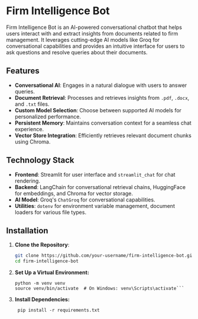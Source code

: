 # Firm Intelligence Bot

Firm Intelligence Bot is an AI-powered conversational chatbot that helps users interact with and extract insights from documents related to firm management. It leverages cutting-edge AI models like Groq for conversational capabilities and provides an intuitive interface for users to ask questions and resolve queries about their documents.

## Features

- **Conversational AI**: Engages in a natural dialogue with users to answer queries.
- **Document Retrieval**: Processes and retrieves insights from `.pdf`, `.docx`, and `.txt` files.
- **Custom Model Selection**: Choose between supported AI models for personalized performance.
- **Persistent Memory**: Maintains conversation context for a seamless chat experience.
- **Vector Store Integration**: Efficiently retrieves relevant document chunks using Chroma.

## Technology Stack

- **Frontend**: Streamlit for user interface and `streamlit_chat` for chat rendering.
- **Backend**: LangChain for conversational retrieval chains, HuggingFace for embeddings, and Chroma for vector storage.
- **AI Model**: Groq's `ChatGroq` for conversational capabilities.
- **Utilities**: `dotenv` for environment variable management, document loaders for various file types.

## Installation

1. **Clone the Repository**:
   ```bash
   git clone https://github.com/your-username/firm-intelligence-bot.git
   cd firm-intelligence-bot

2. **Set Up a Virtual Environment:**

   ```
   python -m venv venv
   source venv/bin/activate  # On Windows: venv\Scripts\activate```

3. **Install Dependencies:**
 
   ``` pip install -r requirements.txt```


